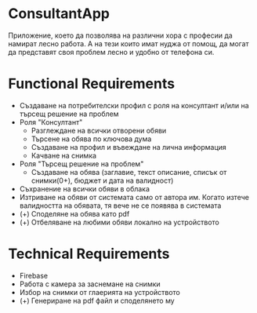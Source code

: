 # ConsultantApp

Приложение, което да позволява на различни хора с професии да намират лесно работа. А на тези които имат нуджа от помощ, 
да могат да представят своя проблем лесно и удобно от телефона си. 

# Functional Requirements

* Създаване на потребителски профил с роля на консултант и/или на търсещ решение на проблем
* Роля "Консултант"
  * Разглеждане на всички отворени обяви
  * Търсене на обява по ключова дума
  * Създаване на профил и въвеждане на лична информация
  * Качване на снимка
* Роля "Търсещ решение на проблем"
  * Създаване на обява (заглавие, текст описание, списък от снимки(0+), бюджет и дата на валидност)
* Съхранение на всички обяви в облака
* Изтриване на обяви от системата само от автора им. Когато изтече валидността на обявата, тя вече не се появява в системата
* (+) Споделяне на обява като pdf
* (+) Отбеляване на любими обяви локално на устройството

# Technical Requirements

* Firebase
* Работа с камера за заснемане на снимки
* Избор на снимки от глаерията на устройството
* (+) Генериране на pdf файл и споделянето му
